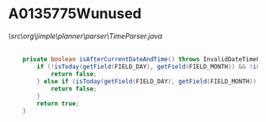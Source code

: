 # A0135775Wunused
###### \src\org\jimple\planner\parser\TimeParser.java
``` java
	private boolean isAfterCurrentDateAndTime() throws InvalidDateTimeFieldException {
		if (!isToday(getField(FIELD_DAY), getField(FIELD_MONTH)) && !isAfterCurrentDate(getField(FIELD_DAY), getField(FIELD_MONTH))) {
			return false;
		} else if (isToday(getField(FIELD_DAY), getField(FIELD_MONTH)) && !isAfterCurrentTime(getField(FIELD_HOUR), getField(FIELD_MINUTE))) {
			return false;
		}
		return true;
	}
	
```
